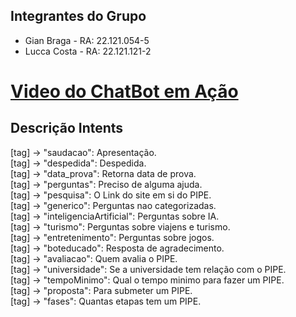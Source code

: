 ## Integrantes do Grupo
- Gian Braga - RA: 22.121.054-5</br>
- Lucca Costa - RA: 22.121.121-2</br>
# [Video do ChatBot em Ação](https://youtu.be/MBl3BGkUve4)

## Descrição Intents

[tag] -> "saudacao": Apresentação.</br>
[tag] -> "despedida": Despedida.</br>
[tag] -> "data_prova": Retorna data de prova.</br>
[tag] -> "perguntas": Preciso de alguma ajuda.</br>
[tag] -> "pesquisa": O Link do site em si do PIPE.</br>
[tag] -> "generico": Perguntas nao categorizadas.</br>
[tag] -> "inteligenciaArtificial": Perguntas sobre IA.</br>
[tag] -> "turismo": Perguntas sobre viajens e turismo.</br>
[tag] -> "entretenimento": Perguntas sobre jogos.</br>
[tag] -> "boteducado": Resposta de agradecimento.</br>
[tag] -> "avaliacao": Quem avalia o PIPE.</br>
[tag] -> "universidade": Se a universidade tem relação com o PIPE.</br>
[tag] -> "tempoMinimo": Qual o tempo minimo para fazer um PIPE.</br>
[tag] -> "proposta": Para submeter um PIPE.</br>
[tag] -> "fases": Quantas etapas tem um PIPE.</br>
